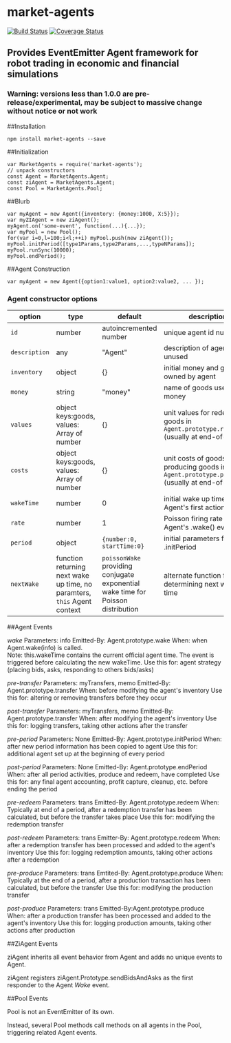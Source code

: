 market-agents
====

[![Build Status](https://travis-ci.org/DrPaulBrewer/market-agents.svg?branch=master)](https://travis-ci.org/DrPaulBrewer/market-agents)
[![Coverage Status](https://coveralls.io/repos/github/DrPaulBrewer/market-agents/badge.svg?branch=master)](https://coveralls.io/github/DrPaulBrewer/market-agents?branch=master)


## Provides EventEmitter Agent framework for robot trading in economic and financial simulations

### Warning: versions less than 1.0.0 are pre-release/experimental, may be subject to massive change without notice or not work 

##Installation

    npm install market-agents --save

##Initialization

    var MarketAgents = require('market-agents');
    // unpack constructors
    const Agent = MarketAgents.Agent;
    const ziAgent = MarketAgents.Agent;
    const Pool = MarketAgents.Pool;
 
##Blurb

    var myAgent = new Agent({inventory: {money:1000, X:5}});
    var myZIAgent = new ziAgent();
    myAgent.on('some-event', function(...){...});
    var myPool = new Pool();
    for(var i=0,l=100;i<l;++i) myPool.push(new ziAgent());
    myPool.initPeriod([type1Params,type2Params,...,typeNParams]);
    myPool.runSync(10000); 
    myPool.endPeriod();

##Agent Construction
    
    var myAgent = new Agent({option1:value1, option2:value2, ... });

### Agent constructor options


| option | type | default | description |
|--------|------|---------|-------------|
| `id` | number | autoincremented number | unique agent id number |
|`description`| any | "Agent" | description of agent, unused |
|`inventory`| object | {} | initial money and goods owned by agent |
|`money`| string | "money" | name of goods used as money |
|`values`| object keys:goods, values: Array of number | {} | unit values for redeeming goods in `Agent.prototype.redeem()` (usually at end-of-period) |
|`costs`| object keys:goods, values: Array of number | {} | unit costs of goods for producing goods in `Agent.prototype.produce()` (usually at end-of-period) |  
|`wakeTime`| number | 0 | initial wake up time for Agent's first action|
|`rate`| number | 1 | Poisson firing rate of Agent's .wake() events |
|`period`| object | `{number:0, startTime:0}` | initial parameters for .initPeriod |
|`nextWake`| function returning next wake up time, no paramters, `this` Agent context | `poissonWake` providing conjugate exponential wake time for Poisson distribution |  alternate function for determining next wake time |





##Agent Events

*wake*
Parameters: info
Emitted-By: Agent.prototype.wake
When: when Agent.wake(info) is called.  
Note: this.wakeTime contains the current official agent time.  The event is triggered before calculating the new wakeTime.
Use this for: agent strategy (placing bids, asks, responding to others bids/asks)

*pre-transfer*
Parameters: myTransfers, memo
Emitted-By: Agent.prototype.transfer
When: before modifying the agent's inventory
Use this for: altering or removing transfers before they occur

*post-transfer*
Parameters: myTransfers, memo
Emitted-By: Agent.prototype.transfer
When: after modifying the agent's inventory
Use this for: logging transfers, taking other actions after the transfer

*pre-period*
Parameters: None
Emitted-By: Agent.prototype.initPeriod
When: after new period information has been copied to agent
Use this for:  additional agent set up at the beginning of every period

*post-period*
Parameters: None
Emitted-By: Agent.prototype.endPeriod
When: after all period activities, produce and redeem, have completed
Use this for: any final agent accounting, profit capture, cleanup, etc. before ending the period

*pre-redeem*
Parameters: trans
Emitted-By: Agent.prototype.redeem
When: Typically at end of a period, after a redemption transfer has been calculated, but before the transfer takes place
Use this for: modifying the redemption transfer

*post-redeem*
Parameters: trans
Emitter-By: Agent.prototype.redeem
When: after a redemption transfer has been processed and added to the agent's inventory
Use this for: logging redemption amounts, taking other actions after a redemption

*pre-produce*
Parameters: trans
Emtited-By: Agent.prototype.produce
When: Typically at the end of a period, after a production transaction has been calculated, but before the transfer
Use this for: modifying the production transfer 

*post-produce*
Parameters: trans
Emitted-By:Agent.prototype.produce
When: after a production transfer has been processed and added to the agent's inventory
Use this for: logging production amounts, taking other actions after production

##ZiAgent Events

ziAgent inherits all event behavior from Agent and adds no unique events to Agent.

ziAgent registers ziAgent.Prototype.sendBidsAndAsks as the first responder to the Agent *Wake* event.


##Pool Events

Pool is not an EventEmitter of its own.  

Instead, several Pool methods call methods on all agents in the Pool, triggering related Agent events.



